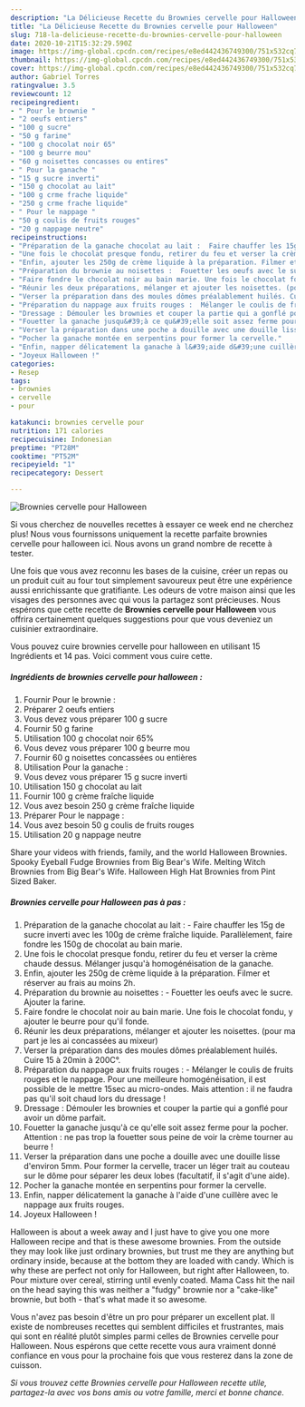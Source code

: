 ```yaml
---
description: "La Délicieuse Recette du Brownies cervelle pour Halloween"
title: "La Délicieuse Recette du Brownies cervelle pour Halloween"
slug: 718-la-delicieuse-recette-du-brownies-cervelle-pour-halloween
date: 2020-10-21T15:32:29.590Z
image: https://img-global.cpcdn.com/recipes/e8ed442436749300/751x532cq70/brownies-cervelle-pour-halloween-photo-principale-de-la-recette.jpg
thumbnail: https://img-global.cpcdn.com/recipes/e8ed442436749300/751x532cq70/brownies-cervelle-pour-halloween-photo-principale-de-la-recette.jpg
cover: https://img-global.cpcdn.com/recipes/e8ed442436749300/751x532cq70/brownies-cervelle-pour-halloween-photo-principale-de-la-recette.jpg
author: Gabriel Torres
ratingvalue: 3.5
reviewcount: 12
recipeingredient:
- " Pour le brownie "
- "2 oeufs entiers"
- "100 g sucre"
- "50 g farine"
- "100 g chocolat noir 65"
- "100 g beurre mou"
- "60 g noisettes concasses ou entires"
- " Pour la ganache "
- "15 g sucre inverti"
- "150 g chocolat au lait"
- "100 g crme frache liquide"
- "250 g crme frache liquide"
- " Pour le nappage "
- "50 g coulis de fruits rouges"
- "20 g nappage neutre"
recipeinstructions:
- "Préparation de la ganache chocolat au lait :  Faire chauffer les 15g de sucre inverti avec les 100g de crème fraîche liquide. Parallèlement, faire fondre les 150g de chocolat au bain marie."
- "Une fois le chocolat presque fondu, retirer du feu et verser la crème chaude dessus. Mélanger jusqu&#39;à homogénéisation de la ganache."
- "Enfin, ajouter les 250g de crème liquide à la préparation. Filmer et réserver au frais au moins 2h."
- "Préparation du brownie au noisettes :  Fouetter les oeufs avec le sucre. Ajouter la farine."
- "Faire fondre le chocolat noir au bain marie. Une fois le chocolat fondu, y ajouter le beurre pour qu&#39;il fonde."
- "Réunir les deux préparations, mélanger et ajouter les noisettes. (pour ma part je les ai concassées au mixeur)"
- "Verser la préparation dans des moules dômes préalablement huilés. Cuire 15 à 20min à 200C°."
- "Préparation du nappage aux fruits rouges :  Mélanger le coulis de fruits rouges et le nappage. Pour une meilleure homogénéisation, il est possible de le mettre 15sec au micro-ondes. Mais attention : il ne faudra pas qu&#39;il soit chaud lors du dressage !"
- "Dressage : Démouler les brownies et couper la partie qui a gonflé pour avoir un dôme parfait."
- "Fouetter la ganache jusqu&#39;à ce qu&#39;elle soit assez ferme pour la pocher. Attention : ne pas trop la fouetter sous peine de voir la crème tourner au beurre !"
- "Verser la préparation dans une poche a douille avec une douille lisse d&#39;environ 5mm. Pour former la cervelle, tracer un léger trait au couteau sur le dôme pour séparer les deux lobes (facultatif, il s&#39;agit d&#39;une aide)."
- "Pocher la ganache montée en serpentins pour former la cervelle."
- "Enfin, napper délicatement la ganache à l&#39;aide d&#39;une cuillère avec le nappage aux fruits rouges."
- "Joyeux Halloween !"
categories:
- Resep
tags:
- brownies
- cervelle
- pour

katakunci: brownies cervelle pour 
nutrition: 171 calories
recipecuisine: Indonesian
preptime: "PT28M"
cooktime: "PT52M"
recipeyield: "1"
recipecategory: Dessert

---
```



![Brownies cervelle pour Halloween](https://img-global.cpcdn.com/recipes/e8ed442436749300/751x532cq70/brownies-cervelle-pour-halloween-photo-principale-de-la-recette.jpg)

Si vous cherchez de nouvelles recettes à essayer ce week end ne cherchez plus! Nous vous fournissons uniquement la recette parfaite brownies cervelle pour halloween ici. Nous avons un grand nombre de recette à tester.

Une fois que vous avez reconnu les bases de la cuisine, créer un repas ou un produit cuit au four tout simplement savoureux peut être une expérience aussi enrichissante que gratifiante. Les odeurs de votre maison ainsi que les visages des personnes avec qui vous la partagez sont précieuses. Nous espérons que cette recette de <strong> Brownies cervelle pour Halloween </strong> vous offrira certainement quelques suggestions pour que vous deveniez un cuisinier extraordinaire.

<!--inarticleads1-->

Vous pouvez cuire brownies cervelle pour halloween en utilisant 15 Ingrédients et 14 pas. Voici comment vous cuire cette.

##### Ingrédients de brownies cervelle pour halloween :

1. Fournir  Pour le brownie :
1. Préparer 2 oeufs entiers
1. Vous devez vous préparer 100 g sucre
1. Fournir 50 g farine
1. Utilisation 100 g chocolat noir 65%
1. Vous devez vous préparer 100 g beurre mou
1. Fournir 60 g noisettes concassées ou entières
1. Utilisation  Pour la ganache :
1. Vous devez vous préparer 15 g sucre inverti
1. Utilisation 150 g chocolat au lait
1. Fournir 100 g crème fraîche liquide
1. Vous avez besoin 250 g crème fraîche liquide
1. Préparer  Pour le nappage :
1. Vous avez besoin 50 g coulis de fruits rouges
1. Utilisation 20 g nappage neutre


Share your videos with friends, family, and the world Halloween Brownies. Spooky Eyeball Fudge Brownies from Big Bear&#39;s Wife. Melting Witch Brownies from Big Bear&#39;s Wife. Halloween High Hat Brownies from Pint Sized Baker. 

<!--inarticleads2-->

##### Brownies cervelle pour Halloween pas à pas :

1. Préparation de la ganache chocolat au lait :  - Faire chauffer les 15g de sucre inverti avec les 100g de crème fraîche liquide. Parallèlement, faire fondre les 150g de chocolat au bain marie.
1. Une fois le chocolat presque fondu, retirer du feu et verser la crème chaude dessus. Mélanger jusqu&#39;à homogénéisation de la ganache.
1. Enfin, ajouter les 250g de crème liquide à la préparation. Filmer et réserver au frais au moins 2h.
1. Préparation du brownie au noisettes :  - Fouetter les oeufs avec le sucre. Ajouter la farine.
1. Faire fondre le chocolat noir au bain marie. Une fois le chocolat fondu, y ajouter le beurre pour qu&#39;il fonde.
1. Réunir les deux préparations, mélanger et ajouter les noisettes. (pour ma part je les ai concassées au mixeur)
1. Verser la préparation dans des moules dômes préalablement huilés. Cuire 15 à 20min à 200C°.
1. Préparation du nappage aux fruits rouges :  - Mélanger le coulis de fruits rouges et le nappage. Pour une meilleure homogénéisation, il est possible de le mettre 15sec au micro-ondes. Mais attention : il ne faudra pas qu&#39;il soit chaud lors du dressage !
1. Dressage : Démouler les brownies et couper la partie qui a gonflé pour avoir un dôme parfait.
1. Fouetter la ganache jusqu&#39;à ce qu&#39;elle soit assez ferme pour la pocher. Attention : ne pas trop la fouetter sous peine de voir la crème tourner au beurre !
1. Verser la préparation dans une poche a douille avec une douille lisse d&#39;environ 5mm. Pour former la cervelle, tracer un léger trait au couteau sur le dôme pour séparer les deux lobes (facultatif, il s&#39;agit d&#39;une aide).
1. Pocher la ganache montée en serpentins pour former la cervelle.
1. Enfin, napper délicatement la ganache à l&#39;aide d&#39;une cuillère avec le nappage aux fruits rouges.
1. Joyeux Halloween !


Halloween is about a week away and I just have to give you one more Halloween recipe and that is these awesome brownies. From the outside they may look like just ordinary brownies, but trust me they are anything but ordinary inside, because at the bottom they are loaded with candy. Which is why these are perfect not only for Halloween, but right after Halloween, to. Pour mixture over cereal, stirring until evenly coated. Mama Cass hit the nail on the head saying this was neither a &#34;fudgy&#34; brownie nor a &#34;cake-like&#34; brownie, but both - that&#39;s what made it so awesome. 

<!--inarticleads1-->

<p>
Vous n'avez pas besoin d'être un pro pour préparer un excellent plat. Il existe de nombreuses recettes qui semblent difficiles et frustrantes, mais qui sont en réalité plutôt simples parmi celles de Brownies cervelle pour Halloween. Nous espérons que cette recette vous aura vraiment donné confiance en vous pour la prochaine fois que vous resterez dans la zone de cuisson.
</p>

<p>
<i>Si vous trouvez cette Brownies cervelle pour Halloween recette utile, partagez-la avec vos bons amis ou votre famille, merci et bonne chance.</i>
</p>
